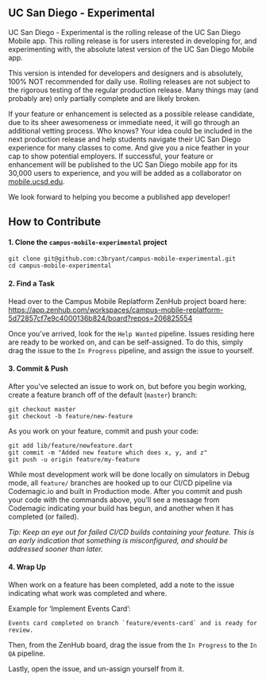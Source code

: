 ## UC San Diego - Experimental

UC San Diego - Experimental is the rolling release of the UC San Diego Mobile app. This rolling release is for users interested in developing for, and experimenting with, the absolute latest version of the UC San Diego Mobile app.

This version is intended for developers and designers and is absolutely, 100% NOT recommended for daily use. Rolling releases are not subject to the rigorous testing of the regular production release. Many things may (and probably are) only partially complete and are likely broken. 

If your feature or enhancement is selected as a possible release candidate, due to its sheer awesomeness or immediate need, it will go through an additional vetting process. Who knows? Your idea could be included in the next production release and help students navigate their UC San Diego experience for many classes to come. And give you a nice feather in your cap to show potential employers. If successful, your feature or enhancement will be published to the UC San Diego mobile app for its 30,000 users to experience, and you will be added as a collaborator on [mobile.ucsd.edu](https://mobile.ucsd.edu/).

We look forward to helping you become a published app developer!


## How to Contribute

#### 1. Clone the `campus-mobile-experimental` project
```
git clone git@github.com:c3bryant/campus-mobile-experimental.git
cd campus-mobile-experimental
```


#### 2. Find a Task
Head over to the Campus Mobile Replatform ZenHub project board here:
https://app.zenhub.com/workspaces/campus-mobile-replatform-5d72857cf7e9c4000136b824/board?repos=206825554

Once you’ve arrived, look for the `Help Wanted` pipeline. Issues residing here are ready to be worked on, and can be self-assigned. To do this, simply drag the issue to the `In Progress` pipeline, and assign the issue to yourself.



#### 3. Commit & Push
After you’ve selected an issue to work on, but before you begin working, create a feature branch off of the default (`master`) branch:
```
git checkout master
git checkout -b feature/new-feature
```
As you work on your feature, commit and push your code:
```
git add lib/feature/newfeature.dart
git commit -m "Added new feature which does x, y, and z"
git push -u origin feature/my-feature
```
While most development work will be done locally on simulators in Debug mode, all `feature/` branches are hooked up to our CI/CD pipeline via Codemagic.io and built in Production mode. After you commit and push your code with the commands above, you’ll see a message from Codemagic indicating your build has begun, and another when it has completed (or failed).

_Tip: Keep an eye out for failed CI/CD builds containing your feature. This is an early indication that something is misconfigured, and should be addressed sooner than later._



#### 4. Wrap Up
When work on a feature has been completed, add a note to the issue indicating what work was completed and where.

Example for ‘Implement Events Card’:
```
Events card completed on branch `feature/events-card` and is ready for review.
```

Then, from the ZenHub board, drag the issue from the `In Progress` to the `In QA` pipeline.

Lastly, open the issue, and un-assign yourself from it.